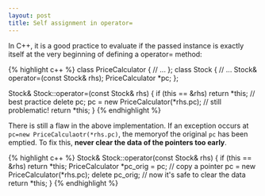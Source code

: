 ```yaml
---
layout: post
title: Self assignment in operator=
---
```

In C++, it is a good practice to evaluate if the passed instance is exactly itself at the very beginning of defining a operator= method:

{% highlight c++ %}
class PriceCalculator {
    // ...
};
class Stock {
    // ...
    Stock& operator=(const Stock& rhs);
    PriceCalculator *pc;
};

Stock& Stock::operator=(const Stock& rhs) {
    if (this == &rhs) return *this;     // best practice
    delete pc;
    pc = new PriceCalculator(*rhs.pc);  // still problematic!
    return *this;
}
{% endhighlight %}
<!-- more -->
There is still a flaw in the above implementation. If an exception occurs at `pc=new PriceCalculaotr(*rhs.pc)`, the memoryof the original `pc` has been emptied. To fix this, **never clear the data of the pointers too early**.

{% highlight c++ %}
Stock& Stock::operator(const Stock& rhs) {
    if (this == &rhs) return *this;
    PriceCalculator *pc_orig = pc;  // copy a pointer
    pc = new PriceCalculator(*rhs.pc);
    delete pc_orig;     // now it's safe to clear the data
    return *this;
}
{% endhighlight %}